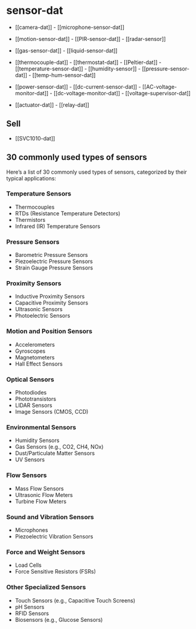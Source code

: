 
# sensor-dat 


- [[camera-dat]] - [[microphone-sensor-dat]]

- [[motion-sensor-dat]] - [[PIR-sensor-dat]] - [[radar-sensor]]

- [[gas-sensor-dat]] - [[liquid-sensor-dat]]

- [[thermocouple-dat]] - [[thermostat-dat]] - [[Peltier-dat]] - [[temperature-sensor-dat]] - [[humidity-sensor]] - [[pressure-sensor-dat]] - [[temp-hum-sensor-dat]]

- [[power-sensor-dat]] - [[dc-current-sensor-dat]] - [[AC-voltage-monitor-dat]] - [[dc-voltage-monitor-dat]] - [[voltage-supervisor-dat]]


- [[actuator-dat]] - [[relay-dat]]

## Sell 

- [[SVC1010-dat]]



## 30 commonly used types of sensors

Here’s a list of 30 commonly used types of sensors, categorized by their typical applications:

### Temperature Sensors

- Thermocouples
- RTDs (Resistance Temperature Detectors)
- Thermistors
- Infrared (IR) Temperature Sensors


### Pressure Sensors
- Barometric Pressure Sensors
- Piezoelectric Pressure Sensors
- Strain Gauge Pressure Sensors

### Proximity Sensors
- Inductive Proximity Sensors
- Capacitive Proximity Sensors
- Ultrasonic Sensors
- Photoelectric Sensors

### Motion and Position Sensors
- Accelerometers
- Gyroscopes
- Magnetometers
- Hall Effect Sensors

### Optical Sensors
- Photodiodes
- Phototransistors
- LIDAR Sensors
- Image Sensors (CMOS, CCD)

### Environmental Sensors
- Humidity Sensors
- Gas Sensors (e.g., CO2, CH4, NOx)
- Dust/Particulate Matter Sensors
- UV Sensors

### Flow Sensors
- Mass Flow Sensors
- Ultrasonic Flow Meters
- Turbine Flow Meters

### Sound and Vibration Sensors
- Microphones
- Piezoelectric Vibration Sensors

### Force and Weight Sensors
- Load Cells
- Force Sensitive Resistors (FSRs)

### Other Specialized Sensors
- Touch Sensors (e.g., Capacitive Touch Screens)
- pH Sensors
- RFID Sensors
- Biosensors (e.g., Glucose Sensors)
